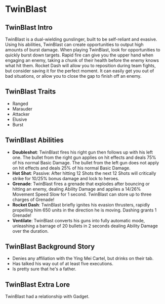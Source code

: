 # TwinBlast

## TwinBlast Intro

TwinBlast is a dual-wielding gunslinger, built to be self-reliant and evasive. Using his abilities, TwinBlast can create opportunities to output high amounts of burst damage. When playing TwinBlast, look for opportunities to quickly burst down targets. Rapid fire can give you the upper hand when engaging an enemy, taking a chunk of their health before the enemy knows what hit them. Rocket Dash will allow you to reposition during team fights, but consider saving it for the perfect moment. It can easily get you out of bad situations, or allow you to close the gap to finish off an enemy.

## TwinBlast Traits

-   Ranged
-   Marauder
-   Attacker
-   Elusive
-   Burst

## TwinBlast Abilities

-   **Doubleshot**: TwinBlast fires his right gun then follows up with his left one. The bullet from the right gun applies on hit effects and deals 75% of his normal Basic Damage. The bullet from the left gun does not apply on hit effects and deals 25% of his normal Basic Damage.
-   **Hot Shot**: Passive: After hitting 12 Shots the next 12 Shots will critically strike for 10/25% bonus damage and lock to heroes.
-   **Grenade**: TwinBlast fires a grenade that explodes after bouncing or hitting an enemy, dealing Ability Damage and applies a 14/26% Movement Speed Slow for 1 second. TwinBlast can store up to three charges of Grenade! 
-   **Rocket Dash**: TwinBlast briefly ignites his evasion thrusters, rapidly propelling him 650 units in the direction he is moving. Dashing grants 1 Grenade! 
-   **Ventilate**: TwinBlast converts his guns into fully automatic mode, unleashing a barrage of 20 bullets in 2 seconds dealing Ability Damage over the duration. 

## TwinBlast Background Story

-   Denies any affiliation with the Ying Mei Cartel, but drinks on their tab.
-   Has talked his way out of at least five executions.
-   Is pretty sure that he's a father.

## TwinBlast Extra Lore

TwinBlast had a relationship with Gadget.
